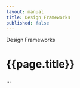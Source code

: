```yaml
---
layout: manual
title: Design Frameworks
published: false
---
```


Design Frameworks

# {{page.title}}

...